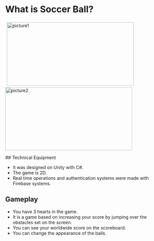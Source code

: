 # What is Soccer Ball?

<p>
<img style= "margin:5px" src="https://i.ibb.co/Dr8yD5v/picture1.jpg" alt="picture1" border="0" width="400" height="200"/></a>
<img src="https://i.ibb.co/Dg9XmZ2/unnamed-1.jpg" alt="picture2" border="0"width="400" height="200" /></a>
</p>
## Technical Equipment

- It was designed on Unity with C#.
- The game is 2D.
- Real time operations and authentication systems were made with Firebase systems.



## Gameplay

- You have 3 hearts in the game.
- It is a game based on increasing your score by jumping over the obstacles set on the screen.
- You can see your worldwide score on the scoreboard.
- You can change the appearance of the balls.




